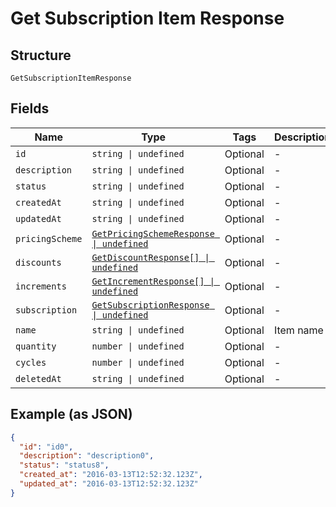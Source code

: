 
# Get Subscription Item Response

## Structure

`GetSubscriptionItemResponse`

## Fields

| Name | Type | Tags | Description |
|  --- | --- | --- | --- |
| `id` | `string \| undefined` | Optional | - |
| `description` | `string \| undefined` | Optional | - |
| `status` | `string \| undefined` | Optional | - |
| `createdAt` | `string \| undefined` | Optional | - |
| `updatedAt` | `string \| undefined` | Optional | - |
| `pricingScheme` | [`GetPricingSchemeResponse \| undefined`](../../doc/models/get-pricing-scheme-response.md) | Optional | - |
| `discounts` | [`GetDiscountResponse[] \| undefined`](../../doc/models/get-discount-response.md) | Optional | - |
| `increments` | [`GetIncrementResponse[] \| undefined`](../../doc/models/get-increment-response.md) | Optional | - |
| `subscription` | [`GetSubscriptionResponse \| undefined`](../../doc/models/get-subscription-response.md) | Optional | - |
| `name` | `string \| undefined` | Optional | Item name |
| `quantity` | `number \| undefined` | Optional | - |
| `cycles` | `number \| undefined` | Optional | - |
| `deletedAt` | `string \| undefined` | Optional | - |

## Example (as JSON)

```json
{
  "id": "id0",
  "description": "description0",
  "status": "status8",
  "created_at": "2016-03-13T12:52:32.123Z",
  "updated_at": "2016-03-13T12:52:32.123Z"
}
```

